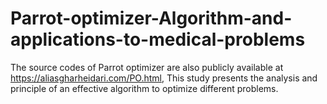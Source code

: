 # Parrot-optimizer-Algorithm-and-applications-to-medical-problems
The source codes of Parrot optimizer are also publicly available at https://aliasgharheidari.com/PO.html, This study presents the analysis and principle of an effective algorithm to optimize different problems.
